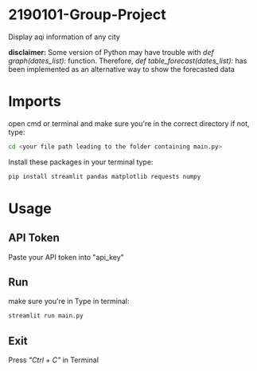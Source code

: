 # 2190101-Group-Project
Display aqi information of any city

**disclaimer:** Some version of Python may have trouble with *def graph(dates_list):* function. Therefore, *def table_forecast(dates_list):* has been implemented as an alternative way to show the forecasted data
# Imports
open cmd or terminal and make sure you're in the correct directory
if not, type:
```bash
cd <your file path leading to the folder containing main.py>
```
Install these packages in your terminal
type:
```bash
pip install streamlit pandas matplotlib requests numpy
```
# Usage
## API Token
Paste your API token into "api_key"

## Run
make sure you're in 
Type in terminal:
```bash
streamlit run main.py
```
## Exit 
Press *"Ctrl + C"* in Terminal
